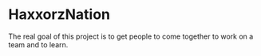 HaxxorzNation
=============

The real goal of this project is to get people to come together to work on a team and to learn.
